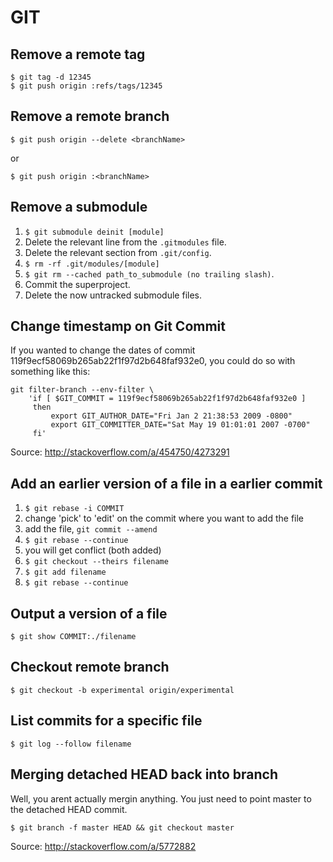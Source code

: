 # GIT

## Remove a remote tag

```
$ git tag -d 12345
$ git push origin :refs/tags/12345
```

## Remove a remote branch

```
$ git push origin --delete <branchName>
```

or

```
$ git push origin :<branchName>
```

## Remove a submodule

1. `$ git submodule deinit [module]`
2. Delete the relevant line from the `.gitmodules` file.
3. Delete the relevant section from `.git/config`.
4. `$ rm -rf .git/modules/[module]`
5. `$ git rm --cached path_to_submodule (no trailing slash)`.
6. Commit the superproject.
7. Delete the now untracked submodule files.

## Change timestamp on Git Commit

If you wanted to change the dates of commit
119f9ecf58069b265ab22f1f97d2b648faf932e0, you could do so with something like
this:

```
git filter-branch --env-filter \
    'if [ $GIT_COMMIT = 119f9ecf58069b265ab22f1f97d2b648faf932e0 ]
     then
         export GIT_AUTHOR_DATE="Fri Jan 2 21:38:53 2009 -0800"
         export GIT_COMMITTER_DATE="Sat May 19 01:01:01 2007 -0700"
     fi'
```


Source: <http://stackoverflow.com/a/454750/4273291>

## Add an earlier version of a file in a earlier commit

1. `$ git rebase -i COMMIT`
2. change 'pick' to 'edit' on the commit where you want to add the file
3. add the file, `git commit --amend`
4. `$ git rebase --continue`
5. you will get conflict (both added)
6. `$ git checkout --theirs filename`
7. `$ git add filename`
8. `$ git rebase --continue`

## Output a version of a file

```
$ git show COMMIT:./filename
```

## Checkout remote branch

```
$ git checkout -b experimental origin/experimental
```

## List commits for a specific file

```
$ git log --follow filename
```

## Merging detached HEAD back into branch

Well, you arent actually mergin anything. You just need
to point master to the detached HEAD commit.

```
$ git branch -f master HEAD && git checkout master
```

Source: <http://stackoverflow.com/a/5772882>
